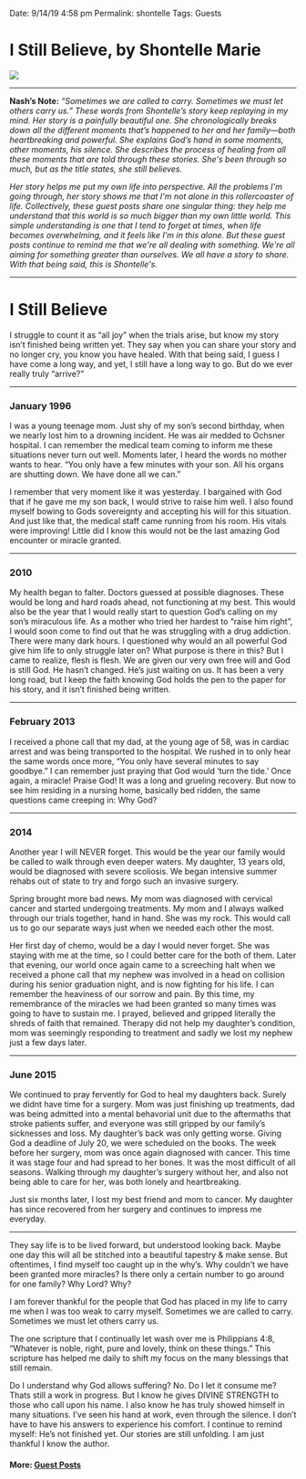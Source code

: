 
Date: 9/14/19 4:58 pm
Permalink: shontelle
Tags: Guests

# I Still Believe, by Shontelle Marie

![](https://i.imgur.com/uaSN8Xj.jpg)

---- 

**Nash’s Note:** *“Sometimes we are called to carry. Sometimes we must let others carry us.” These words from Shontelle’s story keep replaying in my mind. Her story is a painfully beautiful one. She chronologically breaks down all the different moments that’s happened to her and her family—both heartbreaking and powerful. She explains God’s hand in some moments, other moments, his silence. She describes the process of healing from all these moments that are told through these stories. She's been through so much, but as the title states, she still believes.*

*Her story helps me put my own life into perspective. All the problems I'm going through, her story shows me that I'm not alone in this rollercoaster of life. Collectively, these guest posts share one singular thing: they help me understand that this world is so much bigger than my own little world. This simple understanding is one that I tend to forget at times, when life becomes overwhelming, and it feels like I'm in this alone. But these guest posts continue to remind me that we're all dealing with something. We're all aiming for something greater than ourselves. We all have a story to share. With that being said, this is Shontelle's.*

---- 

# I Still Believe

I struggle to count it as “all joy” when the trials arise, but know my story isn’t finished being written yet. They say when you can share your story and no longer cry, you know you have healed. With that being said, I guess I have come a long way, and yet, I still have a long way to go. But do we ever really truly “arrive?”

---- 

### January 1996

I was a young teenage mom. Just shy of my son’s second birthday, when we nearly lost him to a drowning incident. He was air medded to Ochsner hospital. I can remember the medical team coming to inform me these situations never turn out well. Moments later, I heard the words no mother wants to hear. “You only have a few minutes with your son. All his organs are shutting down. We have done all we can.”

I remember that very moment like it was yesterday. I bargained with God that if he gave me my son back, I would strive to raise him well. I also found myself bowing to Gods sovereignty and accepting his will for this situation. And just like that, the medical staff came running from his room. His vitals were improving! Little did I know this would not be the last amazing God encounter or miracle granted.

---- 

### 2010

My health began to falter. Doctors guessed at possible diagnoses. These would be long and hard roads ahead, not functioning at my best. This would also be the year that I would really start to question God’s calling on my son’s miraculous life. As a mother who tried her hardest to “raise him right”, I would soon come to find out that he was struggling with a drug addiction. There were many dark hours. I questioned why would an all powerful God give him life to only struggle later on? What purpose is there in this? But I came to realize, flesh is flesh. We are given our very own free will and God is still God. He hasn’t changed. He’s just waiting on us. It has been a very long road, but I keep the faith knowing God holds the pen to the paper for his story, and it isn’t finished being written.

---- 

### February 2013

I received a phone call that my dad, at the young age of 58, was in cardiac arrest and was being transported to the hospital. We rushed in to only hear the same words once more, “You only have several minutes to say goodbye.” I can remember just praying that God would ‘turn the tide.’ Once again, a miracle! Praise God! It was a long and grueling recovery. But now to see him residing in a nursing home, basically bed ridden, the same questions came creeping in: Why God?

---- 

### 2014

Another year I will NEVER forget. This would be the year our family would be called to walk through even deeper waters. My daughter, 13 years old, would be diagnosed with severe scoliosis. We began intensive summer rehabs out of state to try and forgo such an invasive surgery. 

Spring brought more bad news. My mom was diagnosed with cervical cancer and started undergoing treatments. My mom and I always walked through our trials together, hand in hand. She was my rock. This would call us to go our separate ways just when we needed each other the most.

Her first day of chemo, would be a day I would never forget. She was staying with me at the time, so I could better care for the both of them. Later that evening, our world once again came to a screeching halt when we received a phone call that my nephew was involved in a head on collision during his senior graduation night, and is now fighting for his life. I can remember the heaviness of our sorrow and pain. By this time, my remembrance of the miracles we had been granted so many times was going to have to sustain me. I prayed, believed and gripped literally the shreds of faith that remained. Therapy did not help my daughter’s condition, mom was seemingly responding to treatment and sadly we lost my nephew just a few days later.

---- 

### June 2015

We continued to pray fervently for God to heal my daughters back. Surely we didnt have time for a surgery. Mom was just finishing up treatments, dad was being admitted into a mental behavorial unit due to the aftermaths that stroke patients suffer, and everyone was still gripped by our family’s sicknesses and loss. My daughter’s back was only getting worse. Giving God a deadline of July 20, we were scheduled on the books. The week before her surgery, mom was once again diagnosed with cancer. This time it was stage four and had spread to her bones. It was the most difficult of all seasons. Walking through my daughter’s surgery without her, and also not being able to care for her, was both lonely and heartbreaking. 

Just six months later, I lost my best friend and mom to cancer. My daughter has since recovered from her surgery and continues to impress me everyday.

---- 

They say life is to be lived forward, but understood looking back. Maybe one day this will all be stitched into a beautiful tapestry & make sense. But oftentimes, I find myself too caught up in the why’s. Why couldn’t we have been granted more miracles? Is there only a certain number to go around for one family? Why Lord? Why?

I am forever thankful for the people that God has placed in my life to carry me when I was too weak to carry myself. Sometimes we are called to carry. Sometimes we must let others carry us. 

The one scripture that I continually let wash over me is Philippians 4:8, “Whatever is noble, right, pure and lovely, think on these things.” This scripture has helped me daily to shift my focus on the many blessings that still remain.

Do I understand why God allows suffering? No. Do I let it consume me? Thats still a work in progress. But I know he gives DIVINE STRENGTH to those who call upon his name. I also know he has truly showed himself in many situations. I’ve seen his hand at work, even through the silence. I don’t have to have his answers to experience his comfort. I continue to remind myself: He’s not finished yet. Our stories are still unfolding. I am just thankful I know the author.

#### More: **[Guest Posts](http://nashp.com/guest)**

